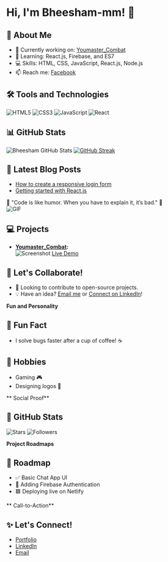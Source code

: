 # Hi, I'm Bheesham-mm! 👋

## 🚀 About Me
- 🔭 Currently working on: [Youmaster_Combat](https://github.com/Bheesham-mm)
- 🌱 Learning: React.js, Firebase, and ES7
- 💻 Skills: HTML, CSS, JavaScript, React.js, Node.js
- 📫 Reach me: [Facebook](https://www.facebook.com/profile.php?id=100076744035847)

## 🛠️ Tools and Technologies
![HTML5](https://img.shields.io/badge/HTML5-%23E34F26.svg?style=for-the-badge&logo=html5&logoColor=white)
![CSS3](https://img.shields.io/badge/CSS3-%231572B6.svg?style=for-the-badge&logo=css3&logoColor=white)
![JavaScript](https://img.shields.io/badge/JavaScript-%23F7DF1E.svg?style=for-the-badge&logo=javascript&logoColor=black)
![React](https://img.shields.io/badge/React-%2320232a.svg?style=for-the-badge&logo=react&logoColor=%2361DAFB)

## 📊 GitHub Stats
![Bheesham GitHub Stats](https://github-readme-stats.vercel.app/api?username=Bheesham-mm&show_icons=true&theme=radical)
[![GitHub Streak](https://streak-stats.demolab.com/?user=Bheesham-mm&theme=radical)](https://git.io/streak-stats)

## 📝 Latest Blog Posts
- [How to create a responsive login form](#)
- [Getting started with React.js](#)

🌟 "Code is like humor. When you have to explain it, it’s bad." 🌟  
![GIF](https://media.giphy.com/media/13HgwGsXF0aiGY/giphy.gif)

## 💻 Projects  
- **[Youmaster_Combat](#):**  
  ![Screenshot](https://via.placeholder.com/400x200)
  [Live Demo](#)

## 🤝 Let's Collaborate!
- 🚀 Looking to contribute to open-source projects.
- 💡 Have an idea? [Email me](mailto:bhk25mm@example.com) or [Connect on LinkedIn](#)!


**Fun and Personality**

## 🤔 Fun Fact
- I solve bugs faster after a cup of coffee! ☕

## 🎨 Hobbies  
- Gaming 🎮  
- Designing logos 🎨  


** Social Proof**
## 🌟 GitHub Stats
![Stars](https://img.shields.io/github/stars/Bheesham-mm?style=social)
![Followers](https://img.shields.io/github/followers/Bheesham-mm?style=social)

**Project Roadmaps**

## 🚧 Roadmap
- ✅ Basic Chat App UI
- 🔄 Adding Firebase Authentication
- 🟩 Deploying live on Netlify

** Call-to-Action**
## ✨ Let's Connect!
- [Portfolio](#)
- [LinkedIn](#) 
- [Email](mailto:bhk25mm@gmail.com)
